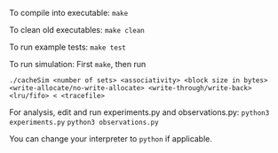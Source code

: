 To compile into executable:
`make`

To clean old executables:
`make clean`

To run example tests:
`make test`

To run simulation:
First `make`, then run 
```
./cacheSim <number of sets> <associativity> <block size in bytes> <write-allocate/no-write-allocate> <write-through/write-back> <lru/fifo> < <tracefile>
```

For analysis, edit and run experiments.py and observations.py:
`python3 experiments.py`
`python3 observations.py`

You can change your interpreter to `python` if applicable.
